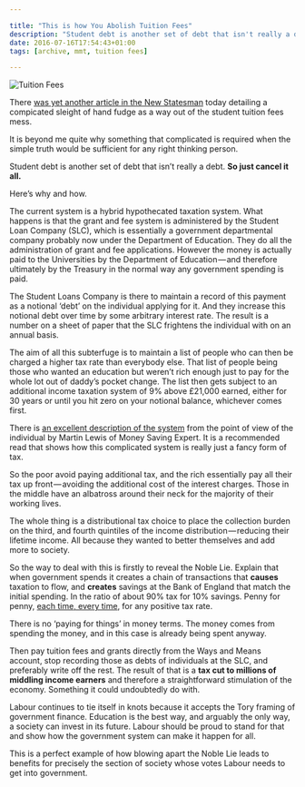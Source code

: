 ```yaml
---

title: "This is how You Abolish Tuition Fees"
description: "Student debt is another set of debt that isn't really a debt. So just cancel it all"
date: 2016-07-16T17:54:43+01:00
tags: [archive, mmt, tuition fees]

---
```


![Tuition Fees](images/tuition-fees.jpg)

There [was yet another article in the New Statesman](https://web.archive.org/web/20170117171636/http://www.newstatesman.com/politics/staggers/2016/07/how-jeremy-corbyn-can-realistically-abolish-student-tuition-fees) today detailing a compicated sleight of hand fudge as a way out of the student tuition fees mess.

It is beyond me quite why something that complicated is required when the simple truth would be sufficient for any right thinking person.

Student debt is another set of debt that isn’t really a debt. **So just cancel it all.**

Here’s why and how.

The current system is a hybrid hypothecated taxation system. What happens is that the grant and fee system is administered by the Student Loan Company (SLC), which is essentially a government departmental company probably now under the Department of Education. They do all the administration of grant and fee applications. However the money is actually paid to the Universities by the Department of Education — and therefore ultimately by the Treasury in the normal way any government spending is paid.

The Student Loans Company is there to maintain a record of this payment as a notional ‘debt’ on the individual applying for it. And they increase this notional debt over time by some arbitrary interest rate. The result is a number on a sheet of paper that the SLC frightens the individual with on an annual basis.

The aim of all this subterfuge is to maintain a list of people who can then be charged a higher tax rate than everybody else. That list of people being those who wanted an education but weren’t rich enough just to pay for the whole lot out of daddy’s pocket change. The list then gets subject to an additional income taxation system of 9% above £21,000 earned, either for 30 years or until you hit zero on your notional balance, whichever comes first.

There is [an excellent description of the system](https://web.archive.org/web/20170117171636/http://www.moneysavingexpert.com/students/student-loans-tuition-fees-changes) from the point of view of the individual by Martin Lewis of Money Saving Expert. It is a recommended read that shows how this complicated system is really just a fancy form of tax.

So the poor avoid paying additional tax, and the rich essentially pay all their tax up front — avoiding the additional cost of the interest charges. Those in the middle have an albatross around their neck for the majority of their working lives.

The whole thing is a distributional tax choice to place the collection burden on the third, and fourth quintiles of the income distribution — reducing their lifetime income. All because they wanted to better themselves and add more to society.

So the way to deal with this is firstly to reveal the Noble Lie. Explain that when government spends it creates a chain of transactions that **causes** taxation to flow, and **creates** savings at the Bank of England that match the initial spending. In the ratio of about 90% tax for 10% savings. Penny for penny, [each time, every time](https://web.archive.org/web/20170117171636/https://originofspecious.wordpress.com/2015/07/23/jeremy-corbyn-and-the-truth-about-deficits/), for any positive tax rate.

There is no ‘paying for things’ in money terms. The money comes from spending the money, and in this case is already being spent anyway.

Then pay tuition fees and grants directly from the Ways and Means account, stop recording those as debts of individuals at the SLC, and preferably write off the rest. The result of that is a **tax cut to millions of middling income earners** and therefore a straightforward stimulation of the economy. Something it could undoubtedly do with.

Labour continues to tie itself in knots because it accepts the Tory framing of government finance. Education is the best way, and arguably the only way, a society can invest in its future. Labour should be proud to stand for that and show how the government system can make it happen for all.

This is a perfect example of how blowing apart the Noble Lie leads to benefits for precisely the section of society whose votes Labour needs to get into government.
